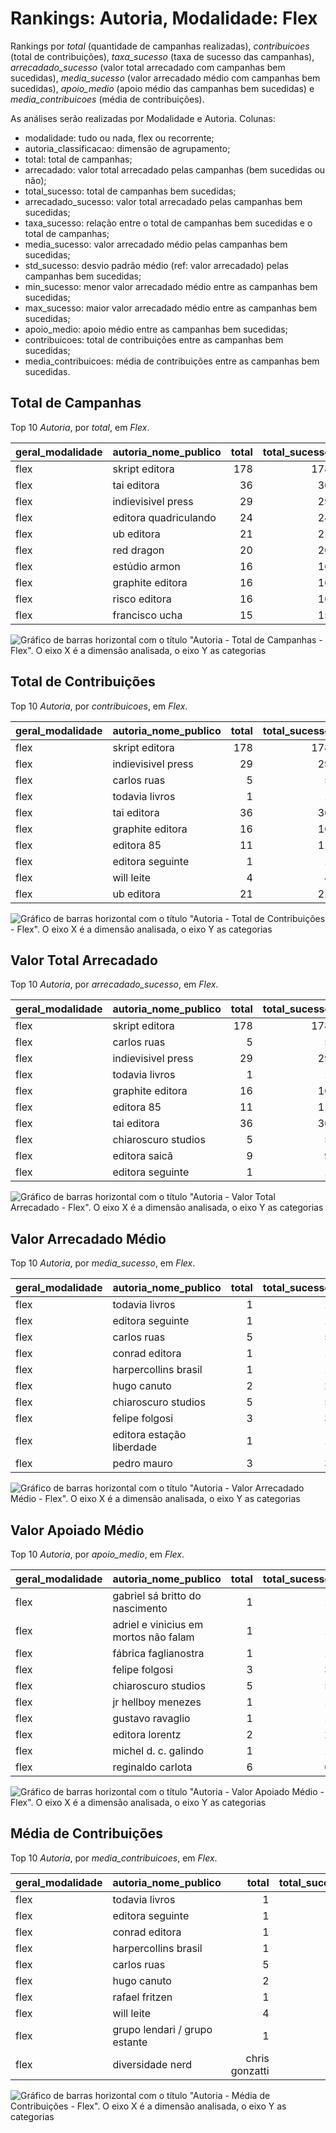 # Rankings: Autoria, Modalidade: Flex

Rankings por _total_ (quantidade de campanhas realizadas), _contribuicoes_
(total de contribuições), _taxa_sucesso_ (taxa de sucesso das campanhas),
_arrecadado_sucesso_ (valor total arrecadado com campanhas bem sucedidas),
_media_sucesso_ (valor arrecadado médio com campanhas bem sucedidas),
_apoio_medio_ (apoio médio das campanhas bem sucedidas)
e _media_contribuicoes_ (média de contribuições).

As análises serão realizadas por Modalidade e Autoria. Colunas:

- modalidade: tudo ou nada, flex ou recorrente;
- autoria_classificacao: dimensão de agrupamento;
- total: total de campanhas;
- arrecadado: valor total arrecadado pelas campanhas (bem sucedidas ou não);
- total_sucesso: total de campanhas bem sucedidas;
- arrecadado_sucesso: valor total arrecadado pelas campanhas bem sucedidas;
- taxa_sucesso: relação entre o total de campanhas bem sucedidas e o total de campanhas;
- media_sucesso: valor arrecadado médio pelas campanhas bem sucedidas;
- std_sucesso: desvio padrão médio (ref: valor arrecadado) pelas campanhas bem sucedidas;
- min_sucesso: menor valor arrecadado médio entre as campanhas bem sucedidas;
- max_sucesso: maior valor arrecadado médio entre as campanhas bem sucedidas;
- apoio_medio: apoio médio entre as campanhas bem sucedidas;
- contribuicoes: total de contribuições entre as campanhas bem sucedidas;
- media_contribuicoes: média de contribuições entre as campanhas bem sucedidas.



## Total de Campanhas



<!-- ### Modalidade: Flex -->

<!--Total de Campanhas-->
Top 10 _Autoria_, por _total_, em _Flex_.


| geral_modalidade   | autoria_nome_publico   |   total |   total_sucesso |   particip |   taxa_sucesso |   arrecadado_sucesso |   media_sucesso |   std_sucesso |   min_sucesso |   max_sucesso |   apoio_medio |   contribuicoes |   media_contribuicoes |
|:-------------------|:-----------------------|--------:|----------------:|-----------:|---------------:|---------------------:|----------------:|--------------:|--------------:|--------------:|--------------:|----------------:|----------------------:|
| flex               | skript editora         |     178 |             178 |      12,13 |         100,00 |           2.458.348,22 |        13.810,95 |      20.728,01 |        293,39 |     157.001,80 |         81,69 |           30.092 |                169,06 |
| flex               | tai editora            |      36 |              36 |       2,45 |         100,00 |            627.399,44 |        17.427,76 |      17.492,48 |       1.001,33 |      68.554,60 |         96,21 |            6.521 |                181,14 |
| flex               | indievisivel press     |      29 |              29 |       1,98 |         100,00 |            753.248,41 |        25.974,08 |      34.170,03 |       2.573,70 |     169.836,91 |         76,53 |            9.843 |                339,41 |
| flex               | editora quadriculando  |      24 |              24 |       1,63 |         100,00 |            142.660,19 |         5.944,17 |       4.758,73 |        210,35 |      16.381,03 |         65,26 |            2.186 |                 91,08 |
| flex               | ub editora             |      21 |              21 |       1,43 |         100,00 |            211.508,23 |        10.071,82 |       3.987,21 |       4.992,85 |      24.041,45 |         59,83 |            3.535 |                168,33 |
| flex               | red dragon             |      20 |              20 |       1,36 |         100,00 |            192.506,34 |         9.625,32 |      13.378,69 |        199,53 |      42.352,39 |         97,47 |            1.975 |                 98,75 |
| flex               | estúdio armon          |      16 |              16 |       1,09 |         100,00 |             56.156,42 |         3.509,78 |       1.466,56 |       1.264,75 |       6.823,54 |         62,89 |             893 |                 55,81 |
| flex               | graphite editora       |      16 |              16 |       1,09 |         100,00 |            697.265,75 |        43.579,11 |      20.217,72 |       4.900,51 |      73.946,65 |        122,65 |            5.685 |                355,31 |
| flex               | risco editora          |      16 |              16 |       1,09 |         100,00 |            268.088,71 |        16.755,54 |      14.636,58 |       1.315,59 |      46.407,93 |         84,60 |            3.169 |                198,06 |
| flex               | francisco ucha         |      15 |              15 |       1,02 |         100,00 |            135.618,94 |         9.041,26 |       7.416,97 |       1.862,01 |      28.611,48 |        100,09 |            1.355 |                 90,33 |


![Gráfico de barras horizontal com o título "Autoria - Total de Campanhas - Flex". O eixo X é a dimensão analisada, o eixo Y as categorias](./graficos/notaveis_por_autoria-total-flex.png "Autoria - Total de Campanhas - Flex")

## Total de Contribuições



<!-- ### Modalidade: Flex -->

<!--Total de Contribuições-->
Top 10 _Autoria_, por _contribuicoes_, em _Flex_.


| geral_modalidade   | autoria_nome_publico   |   total |   total_sucesso |   particip |   taxa_sucesso |   arrecadado_sucesso |   media_sucesso |   std_sucesso |   min_sucesso |   max_sucesso |   apoio_medio |   contribuicoes |   media_contribuicoes |
|:-------------------|:-----------------------|--------:|----------------:|-----------:|---------------:|---------------------:|----------------:|--------------:|--------------:|--------------:|--------------:|----------------:|----------------------:|
| flex               | skript editora         |     178 |             178 |      12,13 |         100,00 |           2.458.348,22 |        13.810,95 |      20.728,01 |        293,39 |     157.001,80 |         81,69 |           30.092 |                169,06 |
| flex               | indievisivel press     |      29 |              29 |       1,98 |         100,00 |            753.248,41 |        25.974,08 |      34.170,03 |       2.573,70 |     169.836,91 |         76,53 |            9.843 |                339,41 |
| flex               | carlos ruas            |       5 |               5 |       0,34 |         100,00 |           1.263.897,95 |       252.779,59 |     146.954,56 |     106.425,79 |     442.290,11 |        153,57 |            8.230 |               1.646,00 |
| flex               | todavia livros         |       1 |               1 |       0,07 |         100,00 |            708.972,78 |       708.972,78 |          0,00 |     708.972,78 |     708.972,78 |         89,13 |            7.954 |               7.954,00 |
| flex               | tai editora            |      36 |              36 |       2,45 |         100,00 |            627.399,44 |        17.427,76 |      17.492,48 |       1.001,33 |      68.554,60 |         96,21 |            6.521 |                181,14 |
| flex               | graphite editora       |      16 |              16 |       1,09 |         100,00 |            697.265,75 |        43.579,11 |      20.217,72 |       4.900,51 |      73.946,65 |        122,65 |            5.685 |                355,31 |
| flex               | editora 85             |      11 |              11 |       0,75 |         100,00 |            640.993,99 |        58.272,18 |      28.422,41 |      13.480,30 |     103.442,87 |        138,18 |            4.639 |                421,73 |
| flex               | editora seguinte       |       1 |               1 |       0,07 |         100,00 |            475.290,95 |       475.290,95 |          0,00 |     475.290,95 |     475.290,95 |        103,68 |            4.584 |               4.584,00 |
| flex               | will leite             |       4 |               4 |       0,27 |         100,00 |            196.897,75 |        49.224,44 |      12.621,16 |      30.776,65 |      59.310,53 |         54,74 |            3.597 |                899,25 |
| flex               | ub editora             |      21 |              21 |       1,43 |         100,00 |            211.508,23 |        10.071,82 |       3.987,21 |       4.992,85 |      24.041,45 |         59,83 |            3.535 |                168,33 |


![Gráfico de barras horizontal com o título "Autoria - Total de Contribuições - Flex". O eixo X é a dimensão analisada, o eixo Y as categorias](./graficos/notaveis_por_autoria-contribuicoes-flex.png "Autoria - Total de Contribuições - Flex")

## Valor Total Arrecadado



<!-- ### Modalidade: Flex -->

<!--Valor Total Arrecadado-->
Top 10 _Autoria_, por _arrecadado_sucesso_, em _Flex_.


| geral_modalidade   | autoria_nome_publico   |   total |   total_sucesso |   particip |   taxa_sucesso |   arrecadado_sucesso |   media_sucesso |   std_sucesso |   min_sucesso |   max_sucesso |   apoio_medio |   contribuicoes |   media_contribuicoes |
|:-------------------|:-----------------------|--------:|----------------:|-----------:|---------------:|---------------------:|----------------:|--------------:|--------------:|--------------:|--------------:|----------------:|----------------------:|
| flex               | skript editora         |     178 |             178 |      12,13 |         100,00 |           2.458.348,22 |        13.810,95 |      20.728,01 |        293,39 |     157.001,80 |         81,69 |           30.092 |                169,06 |
| flex               | carlos ruas            |       5 |               5 |       0,34 |         100,00 |           1.263.897,95 |       252.779,59 |     146.954,56 |     106.425,79 |     442.290,11 |        153,57 |            8.230 |               1.646,00 |
| flex               | indievisivel press     |      29 |              29 |       1,98 |         100,00 |            753.248,41 |        25.974,08 |      34.170,03 |       2.573,70 |     169.836,91 |         76,53 |            9.843 |                339,41 |
| flex               | todavia livros         |       1 |               1 |       0,07 |         100,00 |            708.972,78 |       708.972,78 |          0,00 |     708.972,78 |     708.972,78 |         89,13 |            7.954 |               7.954,00 |
| flex               | graphite editora       |      16 |              16 |       1,09 |         100,00 |            697.265,75 |        43.579,11 |      20.217,72 |       4.900,51 |      73.946,65 |        122,65 |            5.685 |                355,31 |
| flex               | editora 85             |      11 |              11 |       0,75 |         100,00 |            640.993,99 |        58.272,18 |      28.422,41 |      13.480,30 |     103.442,87 |        138,18 |            4.639 |                421,73 |
| flex               | tai editora            |      36 |              36 |       2,45 |         100,00 |            627.399,44 |        17.427,76 |      17.492,48 |       1.001,33 |      68.554,60 |         96,21 |            6.521 |                181,14 |
| flex               | chiaroscuro studios    |       5 |               5 |       0,34 |         100,00 |            529.072,36 |       105.814,47 |      17.233,55 |      80.755,40 |     121.747,80 |        202,01 |            2.619 |                523,80 |
| flex               | editora saicã          |       9 |               9 |       0,61 |         100,00 |            500.749,57 |        55.638,84 |      26.225,32 |      30.099,58 |     118.699,04 |        152,11 |            3.292 |                365,78 |
| flex               | editora seguinte       |       1 |               1 |       0,07 |         100,00 |            475.290,95 |       475.290,95 |          0,00 |     475.290,95 |     475.290,95 |        103,68 |            4.584 |               4.584,00 |


![Gráfico de barras horizontal com o título "Autoria - Valor Total Arrecadado - Flex". O eixo X é a dimensão analisada, o eixo Y as categorias](./graficos/notaveis_por_autoria-arrecadado_sucesso-flex.png "Autoria - Valor Total Arrecadado - Flex")

## Valor Arrecadado Médio



<!-- ### Modalidade: Flex -->

<!--Valor Médio Arrecadado-->
Top 10 _Autoria_, por _media_sucesso_, em _Flex_.


| geral_modalidade   | autoria_nome_publico      |   total |   total_sucesso |   particip |   taxa_sucesso |   arrecadado_sucesso |   media_sucesso |   std_sucesso |   min_sucesso |   max_sucesso |   apoio_medio |   contribuicoes |   media_contribuicoes |
|:-------------------|:--------------------------|--------:|----------------:|-----------:|---------------:|---------------------:|----------------:|--------------:|--------------:|--------------:|--------------:|----------------:|----------------------:|
| flex               | todavia livros            |       1 |               1 |       0,07 |         100,00 |            708.972,78 |       708.972,78 |          0,00 |     708.972,78 |     708.972,78 |         89,13 |            7.954 |               7.954,00 |
| flex               | editora seguinte          |       1 |               1 |       0,07 |         100,00 |            475.290,95 |       475.290,95 |          0,00 |     475.290,95 |     475.290,95 |        103,68 |            4.584 |               4.584,00 |
| flex               | carlos ruas               |       5 |               5 |       0,34 |         100,00 |           1.263.897,95 |       252.779,59 |     146.954,56 |     106.425,79 |     442.290,11 |        153,57 |            8.230 |               1.646,00 |
| flex               | conrad editora            |       1 |               1 |       0,07 |         100,00 |            203.551,22 |       203.551,22 |          0,00 |     203.551,22 |     203.551,22 |         75,84 |            2.684 |               2.684,00 |
| flex               | harpercollins brasil      |       1 |               1 |       0,07 |         100,00 |            142.477,57 |       142.477,57 |          0,00 |     142.477,57 |     142.477,57 |         67,21 |            2.120 |               2.120,00 |
| flex               | hugo canuto               |       2 |               2 |       0,14 |         100,00 |            229.071,97 |       114.535,98 |     120.962,68 |      29.002,45 |     200.069,51 |        104,74 |            2.187 |               1.093,50 |
| flex               | chiaroscuro studios       |       5 |               5 |       0,34 |         100,00 |            529.072,36 |       105.814,47 |      17.233,55 |      80.755,40 |     121.747,80 |        202,01 |            2.619 |                523,80 |
| flex               | felipe folgosi            |       3 |               3 |       0,20 |         100,00 |            270.555,95 |        90.185,32 |      38.094,42 |      63.327,41 |     133.783,37 |        210,55 |            1.285 |                428,33 |
| flex               | editora estação liberdade |       1 |               1 |       0,07 |         100,00 |             71.067,92 |        71.067,92 |          0,00 |      71.067,92 |      71.067,92 |        145,93 |             487 |                487,00 |
| flex               | pedro mauro               |       3 |               3 |       0,20 |         100,00 |            188.559,91 |        62.853,30 |      50.087,95 |      28.195,53 |     120.281,21 |        145,72 |            1.294 |                431,33 |


![Gráfico de barras horizontal com o título "Autoria - Valor Arrecadado Médio - Flex". O eixo X é a dimensão analisada, o eixo Y as categorias](./graficos/notaveis_por_autoria-media_sucesso-flex.png "Autoria - Valor Arrecadado Médio - Flex")

## Valor Apoiado Médio



<!-- ### Modalidade: Flex -->

<!--Valor Médio Apoiado-->
Top 10 _Autoria_, por _apoio_medio_, em _Flex_.


| geral_modalidade   | autoria_nome_publico                  |   total |   total_sucesso |   particip |   taxa_sucesso |   arrecadado_sucesso |   media_sucesso |   std_sucesso |   min_sucesso |   max_sucesso |   apoio_medio |   contribuicoes |   media_contribuicoes |
|:-------------------|:--------------------------------------|--------:|----------------:|-----------:|---------------:|---------------------:|----------------:|--------------:|--------------:|--------------:|--------------:|----------------:|----------------------:|
| flex               | gabriel sá britto do nascimento       |       1 |               1 |       0,07 |         100,00 |              2.450,28 |         2.450,28 |          0,00 |       2.450,28 |       2.450,28 |        306,28 |               8 |                  8,00 |
| flex               | adriel e vinicius em mortos não falam |       1 |               1 |       0,07 |         100,00 |               254,24 |          254,24 |          0,00 |        254,24 |        254,24 |        254,24 |               1 |                  1,00 |
| flex               | fábrica faglianostra                  |       1 |               1 |       0,07 |         100,00 |             14.937,43 |        14.937,43 |          0,00 |      14.937,43 |      14.937,43 |        233,40 |              64 |                 64,00 |
| flex               | felipe folgosi                        |       3 |               3 |       0,20 |         100,00 |            270.555,95 |        90.185,32 |      38.094,42 |      63.327,41 |     133.783,37 |        210,55 |            1.285 |                428,33 |
| flex               | chiaroscuro studios                   |       5 |               5 |       0,34 |         100,00 |            529.072,36 |       105.814,47 |      17.233,55 |      80.755,40 |     121.747,80 |        202,01 |            2.619 |                523,80 |
| flex               | jr hellboy menezes                    |       1 |               1 |       0,07 |         100,00 |              1.609,78 |         1.609,78 |          0,00 |       1.609,78 |       1.609,78 |        201,22 |               8 |                  8,00 |
| flex               | gustavo ravaglio                      |       1 |               1 |       0,07 |         100,00 |              6.832,31 |         6.832,31 |          0,00 |       6.832,31 |       6.832,31 |        195,21 |              35 |                 35,00 |
| flex               | editora lorentz                       |       2 |               2 |       0,14 |         100,00 |            121.277,46 |        60.638,73 |        462,55 |      60.311,66 |      60.965,80 |        186,58 |             650 |                325,00 |
| flex               | michel d. c. galindo                  |       1 |               1 |       0,07 |         100,00 |              7.905,41 |         7.905,41 |          0,00 |       7.905,41 |       7.905,41 |        183,85 |              43 |                 43,00 |
| flex               | reginaldo carlota                     |       6 |               6 |       0,41 |         100,00 |             80.267,84 |        13.377,97 |      11.032,05 |       4.574,39 |      29.751,69 |        174,50 |             460 |                 76,67 |


![Gráfico de barras horizontal com o título "Autoria - Valor Apoiado Médio - Flex". O eixo X é a dimensão analisada, o eixo Y as categorias](./graficos/notaveis_por_autoria-apoio_medio-flex.png "Autoria - Valor Apoiado Médio - Flex")

## Média de Contribuições



<!-- ### Modalidade: Flex -->

<!--Média de Contribuições-->
Top 10 _Autoria_, por _media_contribuicoes_, em _Flex_.


| geral_modalidade   | autoria_nome_publico              |   total |   total_sucesso |   particip |   taxa_sucesso |   arrecadado_sucesso |   media_sucesso |   std_sucesso |   min_sucesso |   max_sucesso |   apoio_medio |   contribuicoes |   media_contribuicoes |
|:-------------------|:----------------------------------|--------:|----------------:|-----------:|---------------:|---------------------:|----------------:|--------------:|--------------:|--------------:|--------------:|----------------:|----------------------:|
| flex               | todavia livros                    |       1 |               1 |       0,07 |         100,00 |            708.972,78 |       708.972,78 |          0,00 |     708.972,78 |     708.972,78 |         89,13 |            7.954 |               7.954,00 |
| flex               | editora seguinte                  |       1 |               1 |       0,07 |         100,00 |            475.290,95 |       475.290,95 |          0,00 |     475.290,95 |     475.290,95 |        103,68 |            4.584 |               4.584,00 |
| flex               | conrad editora                    |       1 |               1 |       0,07 |         100,00 |            203.551,22 |       203.551,22 |          0,00 |     203.551,22 |     203.551,22 |         75,84 |            2.684 |               2.684,00 |
| flex               | harpercollins brasil              |       1 |               1 |       0,07 |         100,00 |            142.477,57 |       142.477,57 |          0,00 |     142.477,57 |     142.477,57 |         67,21 |            2.120 |               2.120,00 |
| flex               | carlos ruas                       |       5 |               5 |       0,34 |         100,00 |           1.263.897,95 |       252.779,59 |     146.954,56 |     106.425,79 |     442.290,11 |        153,57 |            8.230 |               1.646,00 |
| flex               | hugo canuto                       |       2 |               2 |       0,14 |         100,00 |            229.071,97 |       114.535,98 |     120.962,68 |      29.002,45 |     200.069,51 |        104,74 |            2.187 |               1.093,50 |
| flex               | rafael fritzen                    |       1 |               1 |       0,07 |         100,00 |             28.914,07 |        28.914,07 |          0,00 |      28.914,07 |      28.914,07 |         28,80 |            1.004 |               1.004,00 |
| flex               | will leite                        |       4 |               4 |       0,27 |         100,00 |            196.897,75 |        49.224,44 |      12.621,16 |      30.776,65 |      59.310,53 |         54,74 |            3.597 |                899,25 |
| flex               | grupo lendari / grupo estante     |       1 |               1 |       0,07 |         100,00 |             25.301,29 |        25.301,29 |          0,00 |      25.301,29 |      25.301,29 |         45,92 |             551 |                551,00 |
| flex               | diversidade nerd | chris gonzatti |       1 |               1 |       0,07 |         100,00 |             50.461,78 |        50.461,78 |          0,00 |      50.461,78 |      50.461,78 |         91,75 |             550 |                550,00 |


![Gráfico de barras horizontal com o título "Autoria - Média de Contribuições - Flex". O eixo X é a dimensão analisada, o eixo Y as categorias](./graficos/notaveis_por_autoria-media_contribuicoes-flex.png "Autoria - Média de Contribuições - Flex")


